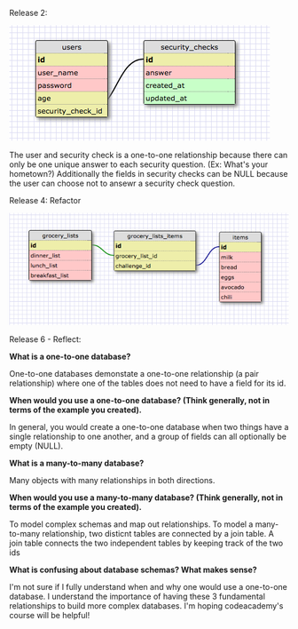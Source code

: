 Release 2:

![one-to-one schema](imgs/one-to-one-ex-schema.png?raw=true "One-to-one Schema")

The user and security check is a one-to-one relationship because there can only be one unique answer to each security question. (Ex: What's your hometown?) Additionally the fields in security checks can be NULL because the user can choose not to ansewr a security check question.


Release 4: Refactor

![many-to-many schema](imgs/many-to-many-ex-schema.png?raw=true "many-to-many Schema")


Release 6 - Reflect:


**What is a one-to-one database?**

  One-to-one databases demonstate a one-to-one relationship (a pair relationship) where one of the tables does not need to have a field for its id.


**When would you use a one-to-one database? (Think generally, not in terms of the example you created).**

  In general, you would create a one-to-one database when two things have a single relationship to one another, and a group of fields can all optionally be empty (NULL).


**What is a many-to-many database?**

  Many objects with many relationships in both directions.


**When would you use a many-to-many database? (Think generally, not in terms of the example you created).**

  To model complex schemas and map out relationships. To model a many-to-many relationship, two disticnt tables are connected by a join table. A join table connects the two independent tables by keeping track of the two ids


**What is confusing about database schemas? What makes sense?**

  I'm not sure if I fully understand when and why one would use a one-to-one database. I understand the importance of having these 3 fundamental relationships to build more complex databases. I'm hoping codeacademy's course will be helpful!
